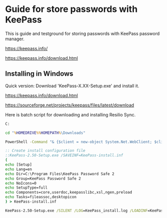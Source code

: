 
# Guide for store passwords with KeePass
This is guide and testground for storing passwords with KeePass password manager.

  https://keepass.info/

  https://keepass.info/download.html


## Installing in Windows

Quick version:
Download 'KeePass-X.XX-Setup.exe' and install it.

  https://keepass.info/download.html

  https://sourceforge.net/projects/keepass/files/latest/download


Here is batch script for downloading and installing Resilio Sync.

```bat
C:

cd "%HOMEDRIVE%%HOMEPATH%\Downloads"

PowerShell -Command "& {$client = new-object System.Net.WebClient; $client.DownloadFile('https://downloads.sourceforge.net/project/keepass/KeePass%202.x/2.50/KeePass-2.50-Setup.exe','.\KeePass-2.50-Setup.exe')}"

:: Create install configuration file
::KeePass-2.50-Setup.exe /SAVEINF=KeePass-install.inf
(
echo [Setup]
echo Lang=en
echo Dir=C:\Program Files\KeePass Password Safe 2
echo Group=KeePass Password Safe 2
echo NoIcons=0
echo SetupType=full
echo Components=core,userdoc,keepasslibc,xsl,ngen,preload
echo Tasks=fileassoc,desktopicon
) > KeePass-install.inf

KeePass-2.50-Setup.exe /SILENT /LOG=KeePass_install.log /LOADINF=KeePass-install.inf
```

